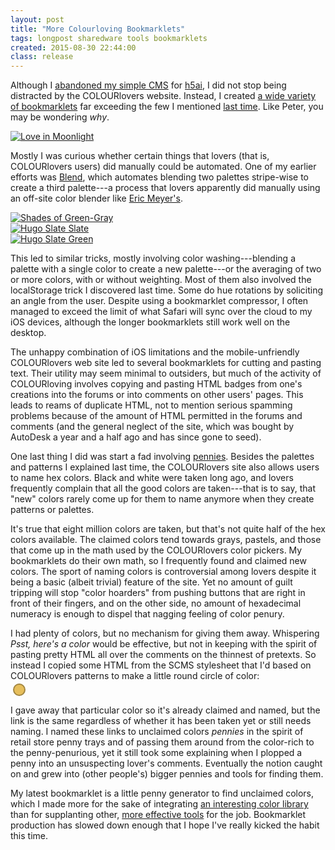 ```yaml
---
layout: post
title: "More Colourloving Bookmarklets"
tags: longpost sharedware tools bookmarklets
created: 2015-08-30 22:44:00
class: release
---
```

Although I [abandoned my simple CMS](/blog/2015/03/26/scms/) for [h5ai](https://larsjung.de/h5ai/), I did not stop being distracted by the COLOURlovers website.  Instead, I created [a wide variety of bookmarklets](/tools/colourlets/#install) far exceeding the few I mentioned [last time](/blog/2015/04/22/colourloving/).  Like Peter, you may be wondering *why*.

[![Love in Moonlight](http://www.colourlovers.com/wallPaper/450x30/pw/3794033/s.png?o=0)](http://www.colourlovers.com/palette/3794033/Love_in_Moonlight)

Mostly I was curious whether certain things that lovers (that is, COLOURlovers users) did manually could be automated.  One of my earlier efforts was [Blend](/tools/colourlets/#blend), which automates blending two palettes stripe-wise to create a third palette---a process that lovers apparently did manually using an off-site color blender like [Eric Meyer's](http://meyerweb.com/eric/tools/color-blend/#:::hex).

[![Shades of Green-Gray](http://www.colourlovers.com/wallPaper/450x30/pw/3729471/s.png?o=0)](http://www.colourlovers.com/palette/3729471/Shades_of_Green-Gray)    
[![Hugo Slate Slate](http://www.colourlovers.com/wallPaper/450x30/pw/3730665/s.png?o=0)](http://www.colourlovers.com/palette/3730665/Hugo_Slate_Slate)    
[![Hugo Slate Green](http://www.colourlovers.com/wallPaper/450x30/pw/3753244/s.png?o=0)](http://www.colourlovers.com/palette/3753244/Hugo_Slate_Green)

This led to similar tricks, mostly involving color washing---blending a palette with a single color to create a new palette---or the averaging of two or more colors, with or without weighting.  Most of them also involved the localStorage trick I discovered last time.  Some do hue rotations by soliciting an angle from the user.  Despite using a bookmarklet compressor, I often managed to exceed the limit of what Safari will sync over the cloud to my iOS devices, although the longer bookmarklets still work well on the desktop.

The unhappy combination of iOS limitations and the mobile-unfriendly COLOURlovers web site led to several bookmarklets for cutting and pasting text.  Their utility may seem minimal to outsiders, but much of the activity of COLOURloving involves copying and pasting HTML badges from one's creations into the forums or into comments on other users' pages.  This leads to reams of duplicate HTML, not to mention serious spamming problems because of the amount of HTML permitted in the forums and comments (and the general neglect of the site, which was bought by AutoDesk a year and a half ago and has since gone to seed).

One last thing I did was start a fad involving [pennies](/tools/colourlets/#penny).  Besides the palettes and patterns I explained last time, the COLOURlovers site also allows users to name hex colors.  Black and white were taken long ago, and lovers frequently complain that all the good colors are taken---that is to say, that "new" colors rarely come up for them to name anymore when they create patterns or palettes.

It's true that eight million colors are taken, but that's not quite half of the hex colors available.  The claimed colors tend towards grays, pastels, and those that come up in the math used by the COLOURlovers color pickers.  My bookmarklets do their own math, so I frequently found and claimed new colors.  The sport of naming colors is controversial among lovers despite it being a basic (albeit trivial) feature of the site.  Yet no amount of guilt tripping will stop "color hoarders" from pushing buttons that are right in front of their fingers, and on the other side, no amount of hexadecimal numeracy is enough to dispel that nagging feeling of color penury.

I had plenty of colors, but no mechanism for giving them away.  Whispering *Psst, here's a color* would be effective, but not in keeping with the spirit of pasting pretty HTML all over the comments on the thinnest of pretexts.  So instead I copied some HTML from the SCMS stylesheet that I'd based on COLOURlovers patterns to make a little round circle of color:

<div style="margin:-10px 0 10px 0;"><a title="color penny for #e6be5b" href="http://www.colourlovers.com/color/e6be5b"><span class="color" style="display:block;width:16px;height:16px;margin:4px;border-radius:50%;border:2px solid rgba(0,0,0,0.3);background-color:#e6be5b;"></span></a></div>

I gave away that particular color so it's already claimed and named, but the link is the same regardless of whether it has been taken yet or still needs naming.  I named these links to unclaimed colors *pennies* in the spirit of retail store penny trays and of passing them around from the color-rich to the penny-penurious, yet it still took some explaining when I plopped a penny into an unsuspecting lover's comments.  Eventually the notion caught on and grew into (other people's) bigger pennies and tools for finding them.

My latest bookmarklet is a little penny generator to find unclaimed colors, which I made more for the sake of integrating [an interesting color library](http://llllll.li/randomColor/) than for supplanting other, [more effective tools](http://forumbgz.ru/user/upload/file35846.d8ebe51ecb0a9c7cafbb.png) for the job.  Bookmarklet production has slowed down enough that I hope I've really kicked the habit this time.
